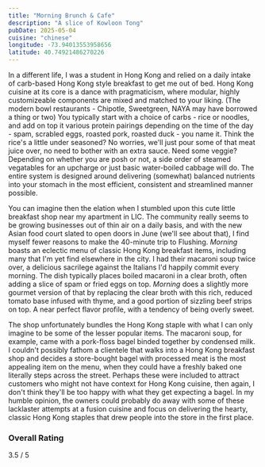 ```yaml
---
title: "Morning Brunch & Cafe"
description: "A slice of Kowloon Tong"
pubDate: 2025-05-04
cuisine: "chinese"
longitude: -73.94013553958656
latitude: 40.74921486270226
---
```

In a different life, I was a student in Hong Kong and relied on a daily intake of carb-based Hong Kong style breakfast to get me out of bed. Hong Kong cuisine at its core is a dance with pragmaticism, where modular, highly customizeable components are mixed and matched to your liking. (The modern bowl restaurants - Chipotle, Sweetgreen, NAYA may have borrowed a thing or two) You typically start with a choice of carbs - rice or noodles, and add on top it various protein pairings depending on the time of the day - spam, scrabled eggs, roasted pork, roasted duck - you name it. Think the rice's a little under seasoned? No worries, we'll just pour some of that meat juice over, no need to bother with an extra sauce. Need some veggie? Depending on whether you are posh or not, a side order of steamed vegatables for an upcharge or just basic water-boiled cabbage will do. The entire system is designed around delivering (somewhat) balanced nutrients into your stomach in the most efficient, consistent and streamlined manner possible. 

You can imagine then the elation when I stumbled upon this cute little breakfast shop near my apartment in LIC. The community really seems to be growing businesses out of thin air on a daily basis, and with the new Asian food court slated to open doors in June (we'll see about that), I find myself fewer reasons to make the 40-minute trip to Flushing. *Morning* boasts an eclectic menu of classic Hong Kong breakfast items, including many that I'm yet find elsewhere in the city. I had their macaroni soup twice over, a delicious sacrilege against the Italians I'd happily commit every morning. The dish typically places boiled macaroni in a clear broth, often adding a slice of spam or fried eggs on top. *Morning* does a slightly more gourmet version of that by replacing the clear broth with this rich, reduced tomato base infused with thyme, and a good portion of sizzling beef strips on top. A near perfect flavor profile, with a tendency of being overly sweet.

The shop unfortunately bundles the Hong Kong staple with what I can only imagine to be some of the lesser popular items. The macaroni soup, for example, came with a pork-floss bagel binded together by condensed milk. I couldn't possibly fathom a clientele that walks into a Hong Kong breakfast shop and decides a store-bought bagel with processed meat is the most appealing item on the menu, when they could have a freshly baked one literally steps across the street. Perhaps these were included to attract customers who might not have context for Hong Kong cuisine, then again, I don't think they'll be too happy with what they get expecting a bagel. In my humble opinion, the owners could probably do away with some of these lacklaster attempts at a fusion cuisine and focus on delivering the hearty, classic Hong Kong staples that drew people into the store in the first place.

### Overall Rating
3.5 / 5